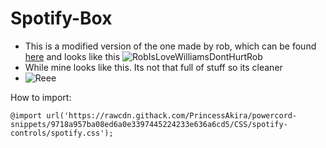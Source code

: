 # Spotify-Box

* This is a modified version of the one made by rob, which can be found [here](https://github.com/mrrobboss/discord-css-snippets/blob/master/modern_spotify.css) and looks like this
![RobIsLoveWilliamsDontHurtRob](https://cdn.discordapp.com/attachments/542864483543023646/735461882173063268/unknown.png) 
* While mine looks like this. Its not that full of stuff so its cleaner
* ![Reee](https://i.imgur.com/ckFGBRF.png)

How to import:

```@import url('https://rawcdn.githack.com/PrincessAkira/powercord-snippets/9718a957ba08ed6a0e3397445224233e636a6cd5/CSS/spotify-controls/spotify.css');```
